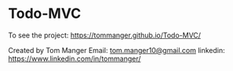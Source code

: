 # Todo-MVC
To see the project: https://tommanger.github.io/Todo-MVC/

Created by Tom Manger Email: tom.manger10@gmail.com linkedin: https://www.linkedin.com/in/tommanger/
